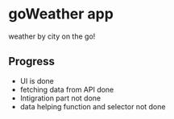 # goWeather app
weather by city on the go!


## Progress
- UI is done 
- fetching data from API done
- Intigration part not done
- data helping function and selector not done



